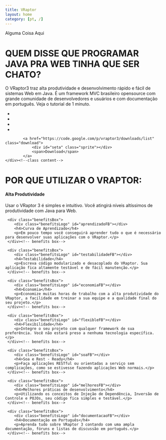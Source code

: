 ```yaml
---
title: VRaptor
layout: home
category: [pt, /]
---
```

<div id="chamada" class="content">
<span id="chamada-img">Alguma Coisa Aqui</span>
	<h1 class="content-title">QUEM DISSE QUE PROGRAMAR JAVA PRA WEB TINHA QUE SER CHATO?</h1>
	<p>O VRaptor3 traz alta produtividade e desenvolvimento rápido e fácil de sistemas Web em Java. É um framework MVC brasileiro opensource com grande comunidade de desenvolvedores e usuários e com documentação em português. Veja o tutorial de 1 minuto.</p>
</div>


<div id="divisao">
	<div class="content">
		<div class="sprite quem" id="quem_usa"></div>
		<ul id="empresas">
			<li class="sprite empresaLogo" id="wine"></li>
			<li class="sprite empresaLogo" id="defferrari"></li>
			<li class="sprite empresaLogo" id="locaweb"></li>
			<li class="sprite empresaLogo" id="agenciaclick"></li>	
		</ul><!--ul empresas-->
		
			<a href="https://code.google.com/p/vraptor3/downloads/list" class="download">
				<div id="seta" class="sprite"></div>
				<span>Download</span>
			</a>
	</div><!--class content-->
</div><!--divisao-->

<div class="treinamento">
	<div class="content">
		<div class="treinamento-bloco"></div>
		<div class="treinamento-bloco" id="caelum-triad"></div>
	</div>
</div>

<div id="beneficios" class="content">
	<h1 class="content-title">POR QUE UTILIZAR O VRAPTOR:</h1>
	<div class="benefitsBox">
		<div class="benefitsLogo" id="produtividadeFB"></div>
		<h4>Alta Produtividade</h4>
		<p>Usar o VRaptor 3 é simples e intuitivo. Você atingirá níveis altíssimos de produtividade com Java para Web.</p>
	 </div><!-- benefits box-->
	 
	 <div class="benefitsBox">
		<div class="benefitsLogo" id="aprendizadoFB"></div>
		<h4>Curva de Aprendizado</h4>
		<p>Em pouco tempo você conseguirá aprender tudo o que é necessário para desenvolver suas aplicações com o VRaptor.</p>
	 </div><!-- benefits box-->
	 
	 <div class="benefitsBox">
		<div class="benefitsLogo" id="testabilidadeFB"></div>
		<h4>Testabilidade</h4>
		<p>Escreva código modularizado e desacoplado do VRaptor. Sua aplicação fica altamente testável e de fácil manutenção.</p>
	 </div><!-- benefits box-->
	 
	 <div class="benefitsBox">
		<div class="benefitsLogo" id="economiaFB"></div>
		<h4>Economia</h4>
		<p>Economize muitas horas de trabalho com a alta produtividade do VRaptor, a facilidade em treinar a sua equipe e a qualidade final do seu projeto.</p>
	 </div><!-- benefits box--> 
	 
	 <div class="benefitsBox">
		<div class="benefitsLogo" id="flexibleFB"></div>
		<h4>Flexibilidade</h4>
		<p>Integre o seu projeto com qualquer framework de sua preferência. Você não estará preso a nenhuma tecnologia específica.</p>
	 </div><!-- benefits box-->                                         
	 
	 <div class="benefitsBox">
		<div class="benefitsLogo" id="soaFB"></div>
		<h4>Soa e Rest - Ready</h4>
		<p>Faça aplicações RESTful ou orientadas a serviço sem complicações, como se estivesse fazendo aplicações Web normais.</p>
	 </div><!-- benefits box-->                          

	 <div class="benefitsBox">
		<div class="benefitsLogo" id="melhoresFB"></div>
		<h4>Melhores práticas de desenvolvimento</h4>
		<p>Utilizando os conceitos de Injeção de Dependência, Inversão de Controle e POJOs, seu código fica simples e testável.</p>
	 </div><!-- benefits box-->
	 
	 <div class="benefitsBox">
		<div class="benefitsLogo" id="documentacaoFB"></div>
		<h4>Documentação em Português</h4>
		<p>Aprenda tudo sobre VRaptor 3 contando com uma ampla documentação, fóruns e listas de discussão em português.</p>
	 </div><!-- benefits box-->
</div> 